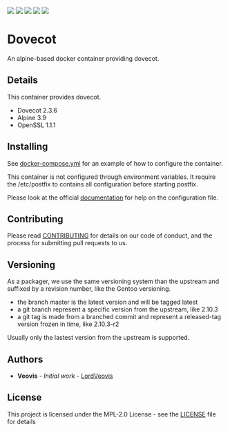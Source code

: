 [![](https://img.shields.io/docker/cloud/build/veovis/dovecot.svg)](https://hub.docker.com/r/veovis/dovecot/builds) [![](https://img.shields.io/docker/pulls/veovis/dovecot.svg)](https://hub.docker.com/r/veovis/dovecot) ![](https://img.shields.io/microbadger/image-size/veovis%2Fdovecot.svg) [![](https://img.shields.io/github/tag/LordVeovis/docker-dovecot.svg)](https://github.com/LordVeovis/docker-dovecot/tags) [![](https://img.shields.io/github/license/LordVeovis/docker-dovecot.svg)](https://github.com/LordVeovis/docker-dovecot/blob/master/LICENSE)

# Dovecot

An alpine-based docker container providing dovecot.

## Details

This container provides dovecot.

* Dovecot 2.3.6
* Alpine 3.9
* OpenSSL 1.1.1

## Installing

See [docker-compose.yml](https://github.com/LordVeovis/docker-dovecot/blob/master/docker-compose.yml) for an example of how to configure the container.

This container is not configured through environment variables. It require the /etc/postfix to contains all configuration before starting postfix.

Please look at the official [documentation](https://wiki2.dovecot.org/) for help on the configuration file.

## Contributing

Please read [CONTRIBUTING](https://github.com/LordVeovis/docker-dovecot/blob/master/CONTRIBUTING) for details on our code of conduct, and the process for submitting pull requests to us.

## Versioning

As a packager, we use the same versioning system than the upstream and suffixed by a revision number, like the Gentoo versioning.

* the branch master is the latest version and will be tagged latest
* a git branch represent a specific version from the upstream, like 2.10.3
* a git tag is made from a branched commit and represent a released-tag version frozen in time, like 2.10.3-r2

Usually only the lastest version from the upstream is supported.

## Authors

* **Veovis** - *Initial work* - [LordVeovis](https://github.com/LordVeovis)

## License

This project is licensed under the MPL-2.0 License - see the [LICENSE](https://github.com/LordVeovis/docker-dovecot/blob/master/LICENSE) file for details
